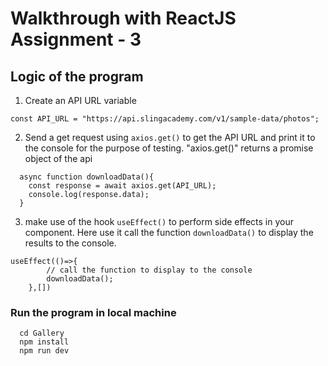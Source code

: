# Walkthrough with ReactJS Assignment - 3

## Logic of the program
1. Create an API URL variable
```
const API_URL = "https://api.slingacademy.com/v1/sample-data/photos";
```
2. Send a get request using `axios.get()` to get the API URL and print it to the console for the purpose of testing. "axios.get()" returns a promise object of the api
```
  async function downloadData(){
    const response = await axios.get(API_URL);
    console.log(response.data);
  }
```
3. make use of the hook `useEffect()` to perform side effects in your component. Here use it call the function `downloadData()` to display the results to the console.
```
useEffect(()=>{
        // call the function to display to the console
        downloadData();
    },[])
```


### Run the program in local machine
```
  cd Gallery
  npm install
  npm run dev
```


